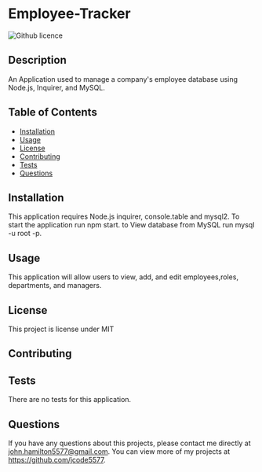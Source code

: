 # Employee-Tracker
  ![Github licence](http://img.shields.io/badge/license-MIT-blue.svg)
  
  ## Description 
  An Application used to manage a company's employee database using Node.js, Inquirer, and MySQL.
  ## Table of Contents
  * [Installation](#installation)
  * [Usage](#usage)
  * [License](#license)
  * [Contributing](#contributing)
  * [Tests](#tests)
  * [Questions](#questions)
  
  ## Installation 
  This application requires Node.js inquirer, console.table and mysql2. To start the application run npm start. to View database from MySQL run mysql -u root -p.
  ## Usage 
  This application will allow users to view, add, and edit employees,roles, departments, and managers.
  ## License 
  This project is license under MIT
  ## Contributing 
  
  ## Tests
  There are no tests for this application.
  ## Questions
  If you have any questions about this projects, please contact me directly at john.hamilton5577@gmail.com. You can view more of my projects at https://github.com/jcode5577.
